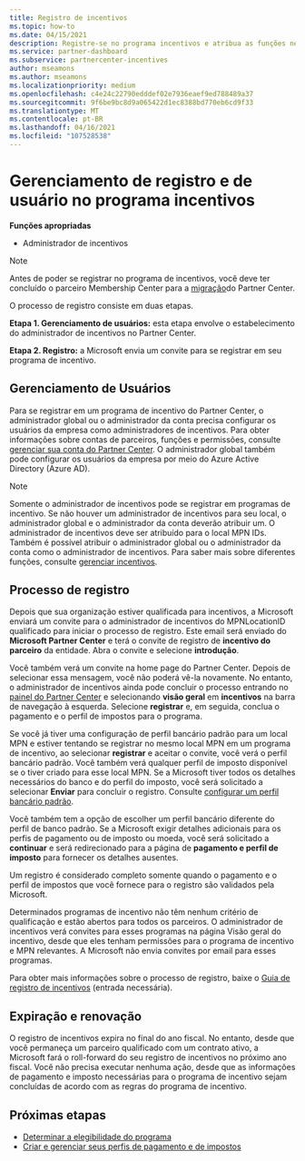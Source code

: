 ```yaml
---
title: Registro de incentivos
ms.topic: how-to
ms.date: 04/15/2021
description: Registre-se no programa incentivos e atribua as funções necessárias para o gerenciamento de usuários. Este artigo descreve o processo de registro.
ms.service: partner-dashboard
ms.subservice: partnercenter-incentives
author: mseamons
ms.author: mseamons
ms.localizationpriority: medium
ms.openlocfilehash: c4e24c22790edddef02e7936eaef9ed788489a37
ms.sourcegitcommit: 9f6be9bc8d9a065422d1ec8388bd770eb6cd9f33
ms.translationtype: MT
ms.contentlocale: pt-BR
ms.lasthandoff: 04/16/2021
ms.locfileid: "107528538"
---
```

# <a name="enrollment-and-user-management-in-the-incentives-program"></a>Gerenciamento de registro e de usuário no programa incentivos

**Funções apropriadas**

- Administrador de incentivos

>[!NOTE]
>Antes de poder se registrar no programa de incentivos, você deve ter concluído o parceiro Membership Center para a [migração](prepare-pmc-pc-migration.md)do Partner Center.

O processo de registro consiste em duas etapas.

**Etapa 1. Gerenciamento de usuários:** esta etapa envolve o estabelecimento do administrador de incentivos no Partner Center.

**Etapa 2. Registro:** a Microsoft envia um convite para se registrar em seu programa de incentivo.

## <a name="user-management"></a>Gerenciamento de Usuários

Para se registrar em um programa de incentivo do Partner Center, o administrador global ou o administrador da conta precisa configurar os usuários da empresa como administradores de incentivos. Para obter informações sobre contas de parceiros, funções e permissões, consulte [gerenciar sua conta do Partner Center](partner-center-account-setup.md). O administrador global também pode configurar os usuários da empresa por meio do Azure Active Directory (Azure AD).

>[!NOTE]
>Somente o administrador de incentivos pode se registrar em programas de incentivo. Se não houver um administrador de incentivos para seu local, o administrador global e o administrador da conta deverão atribuir um. O administrador de incentivos deve ser atribuído para o local MPN IDs. Também é possível atribuir o administrador global ou o administrador da conta como o administrador de incentivos. Para saber mais sobre diferentes funções, consulte [gerenciar incentivos](permissions-overview.md#manage-incentives).

## <a name="enrollment-process"></a>Processo de registro

Depois que sua organização estiver qualificada para incentivos, a Microsoft enviará um convite para o administrador de incentivos do MPNLocationID qualificado para iniciar o processo de registro. Este email será enviado do **Microsoft Partner Center** e terá o convite de registro de **incentivo do parceiro** da entidade. Abra o convite e selecione **introdução**.

Você também verá um convite na home page do Partner Center. Depois de selecionar essa mensagem, você não poderá vê-la novamente. No entanto, o administrador de incentivos ainda pode concluir o processo entrando no [painel do Partner Center](https://partner.microsoft.com/dashboard/) e selecionando **visão geral** em **incentivos** na barra de navegação à esquerda. Selecione **registrar** e, em seguida, conclua o pagamento e o perfil de impostos para o programa.

Se você já tiver uma configuração de perfil bancário padrão para um local MPN e estiver tentando se registrar no mesmo local MPN em um programa de incentivo, ao selecionar **registrar** e aceitar o convite, você verá o perfil bancário padrão. Você também verá qualquer perfil de imposto disponível se o tiver criado para esse local MPN. Se a Microsoft tiver todos os detalhes necessários do banco e do perfil do imposto, você será solicitado a selecionar **Enviar** para concluir o registro. Consulte [configurar um perfil bancário padrão](incentives-create-and-manage-your-payout-and-tax-profiles.md#set-up-a-default-bank-profile).

Você também tem a opção de escolher um perfil bancário diferente do perfil de banco padrão. Se a Microsoft exigir detalhes adicionais para os perfis de pagamento ou de imposto ou moeda, você será solicitado a **continuar** e será redirecionado para a página de **pagamento e perfil de imposto** para fornecer os detalhes ausentes. 

Um registro é considerado completo somente quando o pagamento e o perfil de impostos que você fornece para o registro são validados pela Microsoft.

Determinados programas de incentivo não têm nenhum critério de qualificação e estão abertos para todos os parceiros. O administrador de incentivos verá convites para esses programas na página Visão geral do incentivo, desde que eles tenham permissões para o programa de incentivo e MPN relevantes. A Microsoft não envia convites por email para esses programas.

Para obter mais informações sobre o processo de registro, baixe o [Guia de registro de incentivos](https://partner.microsoft.com/resources/detail/partner-center-incentives-enrollment-pdf) (entrada necessária).

## <a name="expiration-and-renewal"></a>Expiração e renovação

O registro de incentivos expira no final do ano fiscal. No entanto, desde que você permaneça um parceiro qualificado com um contrato ativo, a Microsoft fará o roll-forward do seu registro de incentivos no próximo ano fiscal. Você não precisa executar nenhuma ação, desde que as informações de pagamento e imposto necessárias para o programa de incentivo sejam concluídas de acordo com as regras do programa de incentivo.

## <a name="next-steps"></a>Próximas etapas

- [Determinar a elegibilidade do programa](incentives-determined-your-program-eligibility.md)
- [Criar e gerenciar seus perfis de pagamento e de impostos](incentives-create-and-manage-your-payout-and-tax-profiles.md)
